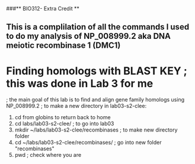 ###** BIO312- Extra Credit **
## This is a complilation of all the commands I used to do my analysis of NP_008999.2 aka DNA meiotic recombinase 1 (DMC1)

# Finding homologs with BLAST KEY ; this was done in Lab 3 for me
; the main goal of this lab is to find and align gene family homologs using NP_008999.2
; to make a new directory in lab03-s2-clee: 
1. cd from globins to return back to home
2. cd labs/lab03-s2-clee/ ; to go into lab03
3. mkdir ~/labs/lab03-s2-clee/recombinases ; to make new directory folder
4. cd ~/labs/lab03-s2-clee/recombinases/ ; go into new folder "recombinases"
5. pwd ; check where you are
	
